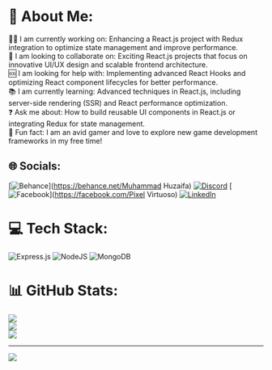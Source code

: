 # 💫 About Me: 
👨‍💻 I am currently working on: Enhancing a React.js project with Redux integration to optimize state management and improve performance.<br>🤝 I am looking to collaborate on: Exciting React.js projects that focus on innovative UI/UX design and scalable frontend architecture.<br>🆘 I am looking for help with: Implementing advanced React Hooks and optimizing React component lifecycles for better performance.<br>📚 I am currently learning: Advanced techniques in React.js, including server-side rendering (SSR) and React performance optimization.<br>❓ Ask me about: How to build reusable UI components in React.js or integrating Redux for state management.<br>🎉 Fun fact: I am an avid gamer and love to explore new game development frameworks in my free time!


## 🌐 Socials:
[![Behance](https://img.shields.io/badge/Behance-1769ff?logo=behance&logoColor=white)](https://behance.net/Muhammad Huzaifa) [![Discord](https://img.shields.io/badge/Discord-%237289DA.svg?logo=discord&logoColor=white)](https://discord.gg/zaifu_881) [![Facebook](https://img.shields.io/badge/Facebook-%231877F2.svg?logo=Facebook&logoColor=white)](https://facebook.com/Pixel Virtuoso) [![LinkedIn](https://img.shields.io/badge/LinkedIn-%230077B5.svg?logo=linkedin&logoColor=white)](https://linkedin.com/in/https://linkedin.com/in/huzaifa881)  

# 💻 Tech Stack:
![Express.js](https://img.shields.io/badge/express.js-%23404d59.svg?style=for-the-badge&logo=express&logoColor=%2361DAFB) ![NodeJS](https://img.shields.io/badge/node.js-6DA55F?style=for-the-badge&logo=node.js&logoColor=white) ![MongoDB](https://img.shields.io/badge/MongoDB-%234ea94b.svg?style=for-the-badge&logo=mongodb&logoColor=white)
# 📊 GitHub Stats:
![](https://github-readme-stats.vercel.app/api?username=MuhammadHuzaifa881&theme=react&hide_border=false&include_all_commits=true&count_private=true)<br/>
![](https://github-readme-streak-stats.herokuapp.com/?user=MuhammadHuzaifa881&theme=react&hide_border=false)<br/>
![](https://github-readme-stats.vercel.app/api/top-langs/?username=MuhammadHuzaifa881&theme=react&hide_border=false&include_all_commits=true&count_private=true&layout=compact)

---
[![](https://visitcount.itsvg.in/api?id=MuhammadHuzaifa881&icon=0&color=0)](https://visitcount.itsvg.in)

<!-- Proudly created with GPRM ( https://gprm.itsvg.in ) -->
